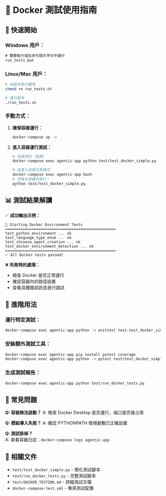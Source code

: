 # 🧪 Docker 測試使用指南

## 🚀 快速開始

### Windows 用戶：
```cmd
# 雙擊執行或在命令提示字元中運行
run_tests.bat
```

### Linux/Mac 用戶：
```bash
# 給腳本執行權限
chmod +x run_tests.sh

# 運行腳本
./run_tests.sh
```

### 手動方式：

1. **確保容器運行：**
   ```bash
   docker-compose up -d
   ```

2. **進入容器運行測試：**
   ```bash
   # 快速測試（推薦）
   docker-compose exec agentic-app python test/test_docker_simple.py
   
   # 或進入容器互動模式
   docker-compose exec agentic-app bash
   # 然後在容器內執行：
   python test/test_docker_simple.py
   ```

## 📊 測試結果解讀

✅ **成功輸出示例：**
```
🐳 Starting Docker Environment Tests
==================================================
test_python_environment ... ok
test_language_type_enum ... ok
test_chinese_agent_creation ... ok
test_docker_environment_detection ... ok
==================================================
✅ All Docker tests passed!
```

❌ **失敗時的處理：**
- 檢查 Docker 是否正常運行
- 確認容器內的路徑設置
- 查看具體錯誤訊息進行調試

## 🔧 進階用法

### 運行特定測試：
```bash
docker-compose exec agentic-app python -m unittest test.test_docker_simple.TestCoreModels -v
```

### 安裝額外測試工具：
```bash
docker-compose exec agentic-app pip install pytest coverage
docker-compose exec agentic-app python -m pytest test/test_docker_simple.py -v
```

### 生成測試報告：
```bash
docker-compose exec agentic-app python test/run_docker_tests.py
```

## 🐛 常見問題

**Q: 容器無法啟動？**
A: 檢查 Docker Desktop 是否運行，端口是否被占用

**Q: 模組導入失敗？**
A: 確認 PYTHONPATH 環境變數已正確設置

**Q: 測試掛掉？**  
A: 查看容器日誌：`docker-compose logs agentic-app`

## 📁 相關文件

- `test/test_docker_simple.py` - 簡化測試腳本
- `test/run_docker_tests.py` - 完整測試腳本  
- `test/DOCKER_TESTING.md` - 詳細測試文檔
- `docker-compose-test.yml` - 專用測試配置
